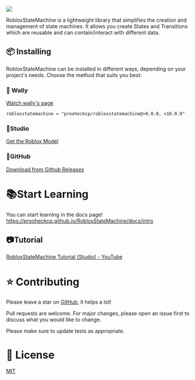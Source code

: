 ![](https://cdn.discordapp.com/attachments/670023265455964198/1170892030101159946/RobloxStateMachine.png?ex=655ab12e&is=65483c2e&hm=60cad6920fb0d720cd6bd6d23c4f73190f20e39f8d15b755b00dbbaf1d600ae2&)

RobloxStateMachine is a lightweight library that simplifies the creation and management of state machines. It allows you create States and Transitions which are reusable and can contain/interact with different data.

## 📦 Installing

RobloxStateMachine can be installed in different ways, depending on your project's needs. Choose the method that suits you best:


### 🐶 Wally
<a href="https://wally.run/package/prooheckcp/robloxstatemachine">Watch wally's page</a>

```
robloxstatemachine = "prooheckcp/robloxstatemachine@>0.0.0, <10.0.0"
```


### 🔨Studio
<a href="https://www.roblox.com/library/13401856320/RobloxStateMachine">Get the Roblox Model</a>


### 🐙GitHub
<a href="https://github.com/prooheckcp/RobloxStateMachine/releases">Download from Github Releases</a>


# 📚Start Learning

You can start learning in the docs page! https://prooheckcp.github.io/RobloxStateMachine/docs/intro

## 📷Tutorial
[RobloxStateMachine Tutorial (Studio) - YouTube](https://www.youtube.com/watch?v=7M1LkjPaEFE&ab_channel=Prooheckcp)

# ⭐ Contributing
Please leave a star on [GitHub](https://github.com/prooheckcp/RobloxStateMachine), it helps a lot!

Pull requests are welcome. For major changes, please open an issue first
to discuss what you would like to change.

Please make sure to update tests as appropriate.

# 📄 License
[MIT](https://choosealicense.com/licenses/mit/)